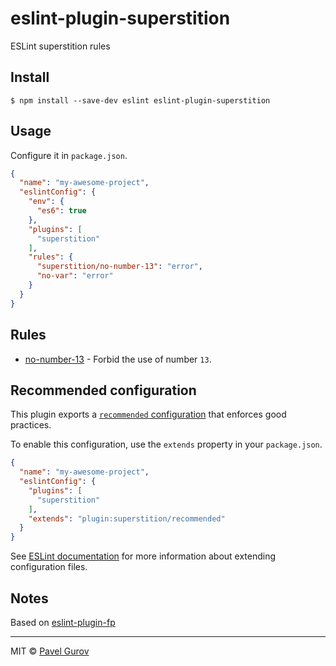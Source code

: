 # eslint-plugin-superstition

ESLint superstition rules


## Install

```
$ npm install --save-dev eslint eslint-plugin-superstition
```

## Usage

Configure it in `package.json`.

<!-- EXAMPLE_CONFIGURATION:START -->
```json
{
  "name": "my-awesome-project",
  "eslintConfig": {
    "env": {
      "es6": true
    },
    "plugins": [
      "superstition"
    ],
    "rules": {
      "superstition/no-number-13": "error",
      "no-var": "error"
    }
  }
}
```
<!-- EXAMPLE_CONFIGURATION:END -->


## Rules

<!-- RULES:START -->
- [no-number-13](docs/rules/no-number-13.md) - Forbid the use of number `13`.

<!-- RULES:END -->

## Recommended configuration

This plugin exports a [`recommended` configuration](index.js) that enforces good practices.

To enable this configuration, use the `extends` property in your `package.json`.

```json
{
  "name": "my-awesome-project",
  "eslintConfig": {
    "plugins": [
      "superstition"
    ],
    "extends": "plugin:superstition/recommended"
  }
}
```

See [ESLint documentation](http://eslint.org/docs/user-guide/configuring#extending-configuration-files) for more information about extending configuration files.

## Notes

Based on [eslint-plugin-fp](https://github.com/jfmengels/eslint-plugin-fp)

----

MIT © [Pavel Gurov](https://github.com/pgurov)
